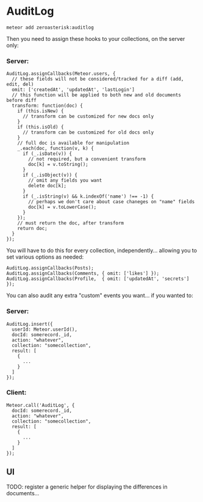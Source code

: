 # AuditLog

    meteor add zeroasterisk:auditlog

Then you need to assign these hooks to your collections, on the server only:

### Server:

    AuditLog.assignCallbacks(Meteor.users, {
      // these fields will not be considered/tracked for a diff (add, edit, del)
      omit: ['createdAt', 'updatedAt', 'lastLogin']
      // this function will be applied to both new and old documents before diff
      transform: function(doc) {
        if (this.isNew) {
          // transform can be customized for new docs only
        }
        if (this.isOld) {
          // transform can be customized for old docs only
        }
        // full doc is available for manipulation
        _.each(doc, function(v, k) {
          if (_.isDate(v)) {
            // not required, but a convenient transform
            doc[k] = v.toString();
          }
          if (_.isObject(v)) {
            // omit any fields you want
            delete doc[k];
          }
          if (_.isString(v) && k.indexOf('name') !== -1) {
            // perhaps we don't care about case chaneges on "name" fields
            doc[k] = v.toLowerCase();
          }
        });
        // must return the doc, after transform
        return doc;
      }
    });

You will have to do this for every collection, independently... allowing you to
set various options as needed:

    AuditLog.assignCallbacks(Posts);
    AuditLog.assignCallbacks(Comments, { omit: ['likes'] });
    AuditLog.assignCallbacks(Profile,  { omit: ['updatedAt', 'secrets'] });

You can also audit any extra "custom" events you want... if you wanted to:

### Server:

    AuditLog.insert({
      userId: Meteor.userId(),
      docId: somerecord._id,
      action: "whatever",
      collection: "somecollection",
      result: [
        {
          ...
        }
      ]
    });

### Client:

    Meteor.call('AuditLog', {
      docId: somerecord._id,
      action: "whatever",
      collection: "somecollection",
      result: [
        {
          ...
        }
      ]
    });

## UI

TODO: register a generic helper for displaying the differences in documents...

